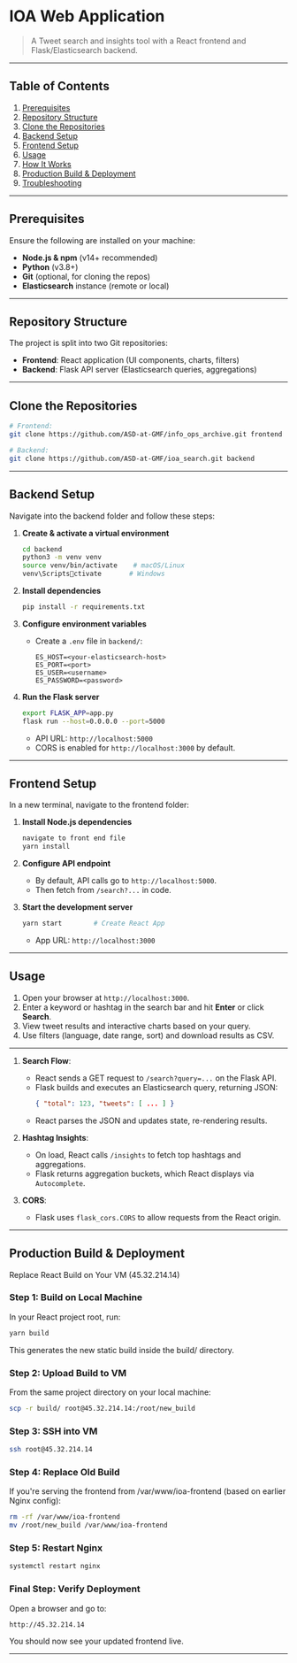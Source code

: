 # IOA Web Application

> A Tweet search and insights tool with a React frontend and Flask/Elasticsearch backend.

---
## Table of Contents

1. [Prerequisites](#prerequisites)
2. [Repository Structure](#repository-structure)
3. [Clone the Repositories](#clone-the-repositories)
4. [Backend Setup](#backend-setup)
5. [Frontend Setup](#frontend-setup)
6. [Usage](#usage)
7. [How It Works](#how-it-works)
8. [Production Build & Deployment](#production-build--deployment)
9. [Troubleshooting](#troubleshooting)

---

## Prerequisites

Ensure the following are installed on your machine:

- **Node.js & npm** (v14+ recommended)
- **Python** (v3.8+)
- **Git** (optional, for cloning the repos)
- **Elasticsearch** instance (remote or local)

---

## Repository Structure

The project is split into two Git repositories:

- **Frontend**: React application (UI components, charts, filters)
- **Backend**: Flask API server (Elasticsearch queries, aggregations)

---

## Clone the Repositories

```bash
# Frontend:
git clone https://github.com/ASD-at-GMF/info_ops_archive.git frontend

# Backend:
git clone https://github.com/ASD-at-GMF/ioa_search.git backend
```

---

## Backend Setup

Navigate into the backend folder and follow these steps:

1. **Create & activate a virtual environment**
   ```bash
   cd backend
   python3 -m venv venv
   source venv/bin/activate    # macOS/Linux
   venv\Scriptsctivate       # Windows
   ```

2. **Install dependencies**
   ```bash
   pip install -r requirements.txt
   ```

3. **Configure environment variables**
   - Create a `.env` file in `backend/`:
     ```env
     ES_HOST=<your-elasticsearch-host>
     ES_PORT=<port>
     ES_USER=<username>
     ES_PASSWORD=<password>
     ```

4. **Run the Flask server**
   ```bash
   export FLASK_APP=app.py
   flask run --host=0.0.0.0 --port=5000
   ```
   - API URL: `http://localhost:5000`
   - CORS is enabled for `http://localhost:3000` by default.

---

## Frontend Setup

In a new terminal, navigate to the frontend folder:

1. **Install Node.js dependencies**
   ```bash
   navigate to front end file
   yarn install
   ```

2. **Configure API endpoint**
   - By default, API calls go to `http://localhost:5000`.
   - Then fetch from `/search?...` in code.

3. **Start the development server**
   ```bash
   yarn start        # Create React App
   ```
   - App URL: `http://localhost:3000`

---

## Usage

1. Open your browser at `http://localhost:3000`.
2. Enter a keyword or hashtag in the search bar and hit **Enter** or click **Search**.
3. View tweet results and interactive charts based on your query.
4. Use filters (language, date range, sort) and download results as CSV.

---

1. **Search Flow**:
   - React sends a GET request to `/search?query=...` on the Flask API.
   - Flask builds and executes an Elasticsearch query, returning JSON:
     ```json
     { "total": 123, "tweets": [ ... ] }
     ```
   - React parses the JSON and updates state, re-rendering results.

2. **Hashtag Insights**:
   - On load, React calls `/insights` to fetch top hashtags and aggregations.
   - Flask returns aggregation buckets, which React displays via `Autocomplete`.

3. **CORS**:
   - Flask uses `flask_cors.CORS` to allow requests from the React origin.

---

## Production Build & Deployment

Replace React Build on Your VM (45.32.214.14)

### Step 1: Build on Local Machine
In your React project root, run:
```bash
yarn build
```
This generates the new static build inside the build/ directory.

### Step 2: Upload Build to VM
From the same project directory on your local machine:
```bash
scp -r build/ root@45.32.214.14:/root/new_build
```

### Step 3: SSH into VM
```bash
ssh root@45.32.214.14
```

### Step 4: Replace Old Build
If you're serving the frontend from /var/www/ioa-frontend (based on earlier Nginx config):
```bash
rm -rf /var/www/ioa-frontend
mv /root/new_build /var/www/ioa-frontend
```

### Step 5: Restart Nginx
```bash
systemctl restart nginx
```

### Final Step: Verify Deployment
Open a browser and go to:
```
http://45.32.214.14
```
You should now see your updated frontend live.

---
